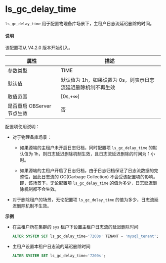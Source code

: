 # ls_gc_delay_time

`ls_gc_delay_time` 用于配置物理备库场景下，主租户日志流延迟删除的时间。

<main id="notice" type='explain'>
<h4>说明</h4>
<p>该配置项从 V4.2.0 版本开始引入。</p>
</main>

| **属性** | **描述** |
| --- | --- |
| 参数类型 | TIME |
| 默认值 | 默认值为 1h，如果设置为 0s，则表示日志流延迟删除机制不再生效 |
| 取值范围 | [0s,+∞) |
| 是否重启 OBServer 节点生效 | 否 |

配置项使用说明：

* 对于物理备库场景：

  * 如果源端的主租户未开启日志归档，同时配置项 `ls_gc_delay_time` 的默认值为 1h，则日志延迟删除机制生效，且日志流延迟删除的时间为 1 小时。

  * 如果源端的主租户开启了日志归档，由于日志归档保证了日志流数据的完整性，因此日志流的 GC(Garbage Collection) 不会受该配置项的影响。即，该场景下，无论配置项 `ls_gc_delay_time` 的值为多少，日志延迟删除机制都不会生效。

* 对于删除租户的场景，无论配置项 `ls_gc_delay_time` 的值为多少，日志流延迟删除机制不生效。

**示例**

* 在主租户所在集群的 `sys` 租户下设置主租户日志流的延迟删除时间

  ```sql
  ALTER SYSTEM SET ls_gc_delay_time='7200s' TENANT = 'mysql_tenant';
  ```

* 主租户设置本租户日志流的延迟删除时间

  ```sql
  ALTER SYSTEM SET ls_gc_delay_time='7200s';
  ```
